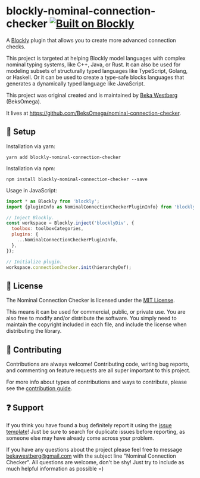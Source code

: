 # blockly-nominal-connection-checker [![Built on Blockly](https://tinyurl.com/built-on-blockly)](https://github.com/google/blockly)

A [Blockly](https://www.npmjs.com/package/blockly) plugin that allows you to
create more advanced connection checks.

This project is targeted at helping Blockly model languages with complex nominal
typing systems, like C++, Java, or Rust. It can also be used for modeling
subsets of structurally typed languages like TypeScript, Golang, or Haskell. Or
it can be used to create a type-safe blocks languages that generates a
dynamically typed language like JavaScript.

This project was original created and is maintained by [Beka Westberg][linked-in] (BeksOmega).

It lives at https://github.com/BeksOmega/nominal-connection-checker.

## :star2: Setup

Installation via yarn:
```
yarn add blockly-nominal-connection-checker
```

Installation via npm:
```
npm install blockly-nominal-connection-checker --save
```

Usage in JavaScript:
```js
import * as Blockly from 'blockly';
import {pluginInfo as NominalConnectionCheckerPluginInfo} from 'blockly-nominal-connection-checker';

// Inject Blockly.
const workspace = Blockly.inject('blocklyDiv', {
  toolbox: toolboxCategories,
  plugins: {
    ...NominalConnectionCheckerPluginInfo,
  },
});

// Initialize plugin.
workspace.connectionChecker.init(hierarchyDef);
```

## :page_with_curl: License
The Nominal Connection Checker is licensed under the [MIT License][mit].

This means it can be used for commercial, public, or private use. You are also
free to modify and/or distribute the software. You simply need to maintain the
copyright included in each file, and include the license when distributing the
library. 

## :green_heart: Contributing

Contributions are always welcome! Contributing code, writing bug reports,
and commenting on feature requests are all super important to this project.

For more info about types of contributions and ways to contribute, please
see the [contribution guide][contributing].

## :question: Support

If you think you have found a bug definitely report it using the
[issue template][issue-template]! Just be sure to search for duplicate issues
before reporting, as someone else may have already come across your problem.

If you have any questions about the project please feel free to message
bekawestberg@gmail.com with the subject line "Nominal Connection Checker". All
questions are welcome, don't be shy! Just try to include as much helpful
information as possible =)

[mit]: https://opensource.org/licenses/MIT
[contributing]: https://github.com/BeksOmega/nominal-connection-checker/blob/main/.github/CONTRIBUTING.md
[issue-template]: https://github.com/BeksOmega/nominal-connection-checker/issues/new/choose
[linked-in]: https://www.linkedin.com/in/beka-westberg/
